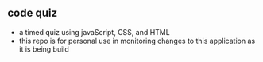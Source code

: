 ## code quiz
* a timed quiz using javaScript, CSS, and HTML
* this repo is for personal use in monitoring changes to this application as it is being build
